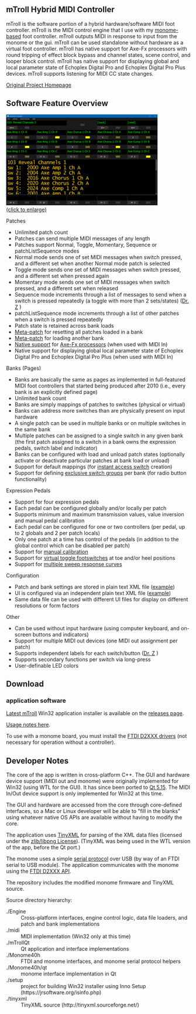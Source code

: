 ## mTroll Hybrid MIDI Controller

mTroll is the software portion of a hybrid hardware/software MIDI foot controller. 
mTroll is the MIDI control engine that I use with my [monome-based]( https://web.archive.org/web/20071011033743/http://monome.org/40h/kit ) foot controller. 
mTroll outputs MIDI in response to input from the monome or the gui. 
mTroll can be used standalone without hardware as a virtual foot controller. 
mTroll has native support for Axe-Fx processors with round tripping of effect block bypass and channel states, scene control, and looper block control.
mTroll has native support for displaying global and local parameter state of Echoplex Digital Pro and Echoplex Digital Pro Plus devices.
mTroll supports listening for MIDI CC state changes.

[Original Project Homepage](http://www.creepingfog.com/mTroll/)

## Software Feature Overview
[![screenshot](docs/images/mtroll_small.png)](docs/images/mtroll.png)  
[(click to enlarge)](docs/images/mtroll.png)  

Patches
- Unlimited patch count  
- Patches can send multiple MIDI messages of any length  
- Patches support Normal, Toggle, Momentary, Sequence or patchListSequence modes  
- Normal mode sends one of set MIDI messages when switch pressed, and a different set when another Normal mode patch is selected  
- Toggle mode sends one set of MIDI messages when switch pressed, and a different set when pressed again  
- Momentary mode sends one set of MIDI messages when switch pressed, and a different set when released  
- Sequence mode increments through a list of messages to send when a switch is pressed repeatedly (a toggle with more than 2 sets/states) ([Dr. Z](http://tech.groups.yahoo.com/group/eventidehelps/message/167) )  
- patchListSequence mode increments through a list of other patches when a switch is pressed repeatedly  
- Patch state is retained across bank loads  
- [Meta-patch](docs/docs.md#metaPatches) for resetting all patches loaded in a bank  
- [Meta-patch](docs/docs.md#metaPatches) for loading another bank  
- [Native support](docs/axe.html) for [Axe-Fx processors](http://www.fractalaudio.com/products-fa-axefx.html) (when used with MIDI In)
- Native support for displaying global local parameter state of Echoplex Digital Pro and Echoplex Digital Pro Plus  (when used with MIDI In)  

Banks (Pages)
- Banks are basically the same as pages as implemented in full-featured MIDI foot controllers that started being produced after 2010 (i.e., every bank is an explicitly defined page)
- Unlimited bank count  
- Banks are simply mappings of patches to switches (physical or virtual)  
- Banks can address more switches than are physically present on input hardware  
- A single patch can be used in multiple banks or on multiple switches in the same bank  
- Multiple patches can be assigned to a single switch in any given bank (the first patch assigned to a switch in a bank owns the expression pedals, switch label and indicator)  
- Banks can be configured with load and unload patch states (optionally activate or deactivate particular patches at bank load or unload)  
- Support for default mappings (for [instant access switch](docs/docs.md#instantAccess) creation)  
- Support for defining [exclusive switch groups](docs/docs.md#exclusiveGroup) per bank (for radio button functionality)  

Expression Pedals
- Support for four expression pedals  
- Each pedal can be configured globally and/or locally per patch  
- Supports minimum and maximum transmission values, value inversion and manual pedal calibration  
- Each pedal can be configured for one or two controllers (per pedal, up to 2 globals and 2 per patch locals)  
- Only one patch at a time has control of the pedals (in addition to the global control which can be disabled per patch)  
- Support for [manual calibration](docs/docs.md#exprPedalCal)  
- Support for [virtual toggle footswitches](docs/docs.md#virtualToggles) at toe and/or heel positions  
- Support for [multiple sweep response curves](docs/docs.md#curves)  

Configuration
- Patch and bank settings are stored in plain text XML file ([example](data/testdata.config.xml))  
- UI is configured via an independent plain text XML file ([example](data/testdata.ui.xml))  
- Same data file can be used with different UI files for display on different resolutions or form factors  

Other
- Can be used without input hardware (using computer keyboard, and on-screen buttons and indicators)  
- Support for multiple MIDI out devices (one MIDI out assignment per patch)  
- Supports independent labels for each switch/button ([Dr. Z](http://tech.groups.yahoo.com/group/eventidehelps/message/167) )  
- Supports secondary functions per switch via long-press  
- User-definable LED colors

## Download

### application software
[Latest mTroll](docs/changelog.md) Win32 application installer is available on the [releases page](../../releases/).

[Usage notes here](docs/docs.md).

To use with a monome board, you must install the [FTDI D2XXX drivers](http://www.ftdichip.com/Drivers/D2XX.htm) (not necessary for operation without a controller).


## Developer Notes

The core of the app is written in cross-platform C++. The GUI and hardware device support (MIDI out and monome) were originally implemented for Win32 (using WTL for the GUI). It has since been ported to [Qt 5.15](http://qt-project.org/downloads#qt-lib). The MIDI In/Out device support is only implemented for Win32 at this time.  

The GUI and hardware are accessed from the core through core-defined interfaces, so a Mac or Linux developer will be able to "fill in the blanks" using whatever native OS APIs are available without having to modify the core.  

The application uses [TinyXML](http://sourceforge.net/projects/tinyxml/) for parsing of the XML data files (licensed under the [zlib/libpng License](http://www.opensource.org/licenses/zlib-license.php)). (TinyXML was being used in the WTL version of the app, before the Qt port.)  

The monome uses a simple [serial protocol](https://web.archive.org/web/20071013125521/http://wiki.monome.org/view/SerialProtocol) over USB (by way of an FTDI serial to USB module). The application communicates with the monome using the [FTDI D2XXX API](http://www.ftdichip.com/Support/Documents/ProgramGuides/D2XX_Programmer%27s_Guide(FT_000071).pdf).  

The repository includes the modified monome firmware and TinyXML source.  

Source directory hierarchy:
<dl>
<dt>./Engine</dt>
<dd>Cross-platform interfaces, engine control logic, data file loaders, and patch and bank implementations</dd>
<dt>./midi</dt>
<dd>MIDI implementation (Win32 only at this time)</dd>
<dt>./mTrollQt</dt>
<dd>Qt application and interface implementations</dd>
<dt>./Monome40h</dt>
<dd>FTDI and monome interfaces, and monome serial protocol helpers  
<dt>./Monome40h/qt</dt>
<dd>monome interface implementation in Qt</dd>
<dt>./setup</dt>
<dd>project for building Win32 installer using Inno Setup (https://jrsoftware.org/isinfo.php)</dd>
<dt>./tinyxml</dt>
<dd>TinyXML source (http://tinyxml.sourceforge.net/)</dd>
</dl>
